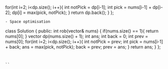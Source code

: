 for(int i=2; i<dp.size(); i++){
int notPick = dp[i-1];
int pick = nums[i-1] + dp[i-2];
dp[i] = max(pick, notPick);
}
return dp.back();
}
};
```
- Space optimisation
```
class Solution {
public:
int rob(vector<int>& nums) {
if(nums.size() == 1){
return nums[0];
}
vector<int> dp(nums.size() + 1);
int ans;
int back = 0;
int prev = nums[0];
for(int i=2; i<dp.size(); i++){
int notPick = prev;
int pick = nums[i-1] + back;
ans = max(pick, notPick);
back = prev;
prev = ans;
}
return ans;
}
};
```
​
​
``